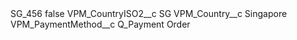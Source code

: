 <?xml version="1.0" encoding="UTF-8"?>
<CustomMetadata xmlns="http://soap.sforce.com/2006/04/metadata" xmlns:xsi="http://www.w3.org/2001/XMLSchema-instance" xmlns:xsd="http://www.w3.org/2001/XMLSchema">
    <label>SG_456</label>
    <protected>false</protected>
    <values>
        <field>VPM_CountryISO2__c</field>
        <value xsi:type="xsd:string">SG</value>
    </values>
    <values>
        <field>VPM_Country__c</field>
        <value xsi:type="xsd:string">Singapore</value>
    </values>
    <values>
        <field>VPM_PaymentMethod__c</field>
        <value xsi:type="xsd:string">Q_Payment Order</value>
    </values>
</CustomMetadata>
